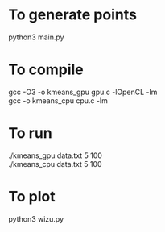 # To generate points #
python3 main.py

# To compile #
gcc -O3 -o kmeans_gpu gpu.c -lOpenCL -lm
<br>
gcc -o kmeans_cpu cpu.c -lm

# To run #
./kmeans_gpu data.txt 5 100
<br>
./kmeans_cpu data.txt 5 100

# To plot #
python3 wizu.py
